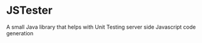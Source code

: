 JSTester
========

A small Java library that helps with Unit Testing server side Javascript code generation
